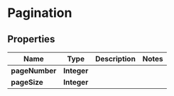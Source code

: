 

# Pagination


## Properties

| Name | Type | Description | Notes |
|------------ | ------------- | ------------- | -------------|
|**pageNumber** | **Integer** |  |  |
|**pageSize** | **Integer** |  |  |



